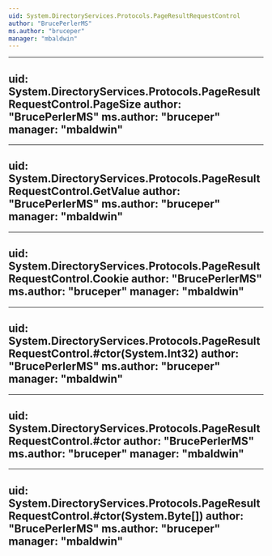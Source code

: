 ```yaml
---
uid: System.DirectoryServices.Protocols.PageResultRequestControl
author: "BrucePerlerMS"
ms.author: "bruceper"
manager: "mbaldwin"
---
```


---
uid: System.DirectoryServices.Protocols.PageResultRequestControl.PageSize
author: "BrucePerlerMS"
ms.author: "bruceper"
manager: "mbaldwin"
---

---
uid: System.DirectoryServices.Protocols.PageResultRequestControl.GetValue
author: "BrucePerlerMS"
ms.author: "bruceper"
manager: "mbaldwin"
---

---
uid: System.DirectoryServices.Protocols.PageResultRequestControl.Cookie
author: "BrucePerlerMS"
ms.author: "bruceper"
manager: "mbaldwin"
---

---
uid: System.DirectoryServices.Protocols.PageResultRequestControl.#ctor(System.Int32)
author: "BrucePerlerMS"
ms.author: "bruceper"
manager: "mbaldwin"
---

---
uid: System.DirectoryServices.Protocols.PageResultRequestControl.#ctor
author: "BrucePerlerMS"
ms.author: "bruceper"
manager: "mbaldwin"
---

---
uid: System.DirectoryServices.Protocols.PageResultRequestControl.#ctor(System.Byte[])
author: "BrucePerlerMS"
ms.author: "bruceper"
manager: "mbaldwin"
---
